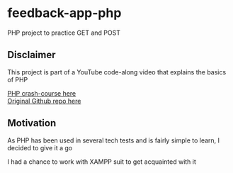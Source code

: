 # feedback-app-php
PHP project to practice GET and POST 

## Disclaimer

This project is part of a YouTube code-along video that explains the basics of PHP  


[PHP crash-course here](https://youtu.be/BUCiSSyIGGU?si=DwWow1ylPDQmolIV)  
[Original Github repo here](https://github.com/bradtraversy/php-crash)

## Motivation

As PHP has been used in several tech tests and is fairly simple to learn, I decided to give it a go  

I had a chance to work with XAMPP suit to get acquainted with it

